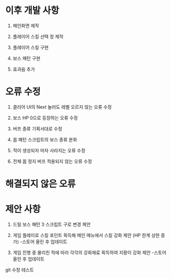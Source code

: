 # 이후 개발 사항

1. 메인화면 제작

1. 플레이어 스킬 선택 창 제작

1. 플레이어 스킬 구현

1. 보스 패턴 구현

1. 효과음 추가

# 오류 수정

1. 클리어 UI의 Next 눌러도 레벨 오르지 않는 오류 수정

1. 보스 HP 0으로 등장하는 오류 수정

1. 버프 종류 기획서대로 수정

1. 몹 패턴 스크립트의 보스 종류 분화

1. 적이 생성되자 마자 사라지는 오류 수정

1. 전체 몹 정지 버프 적용되지 않는 오류 수정

# 해결되지 않은 오류



# 제안 사항

1. 드릴 보스 패턴 3 스크립트 구로 변경 제안

1. 게임 플레이로 스킬 포인트 획득해 메인 메뉴에서 스킬 강화 제안
(HP 한계 상한 증가)
-스토어 올린 후 업데이트

1. 게임 진행 중 물리친 적에 따라 각각의 강화재료 획득하여 지팡이 강화 제안
-스토어 올린 후 업데이트

git 수정 테스트
